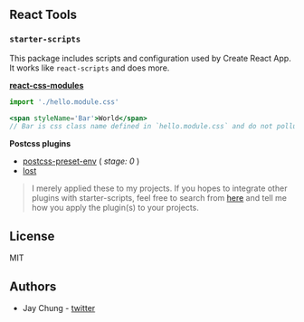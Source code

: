 ## React Tools

### `starter-scripts`

This package includes scripts and configuration used by Create React App. It works like `react-scripts` and does more.

**[react-css-modules](https://github.com/gajus/react-css-modules)**

```jsx
import './hello.module.css'

<span styleName='Bar'>World</span>
// Bar is css class name defined in `hello.module.css` and do not pollute any other css stylesheet.
```

**Postcss plugins**

- [postcss-preset-env](https://github.com/csstools/postcss-preset-env) ( _stage: 0_ )
- [lost](https://github.com/peterramsing/lost)

> I merely applied these to my projects. If you hopes to integrate other plugins with starter-scripts, feel free to search from [here](https://github.com/postcss/postcss/blob/master/docs/plugins.md) and tell me how you apply the plugin(s) to your projects.

## License

MIT

## Authors

- Jay Chung - [twitter](https://twitter.com/wuceh14678)
